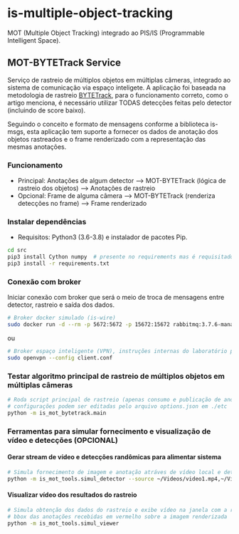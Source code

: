 # is-multiple-object-tracking

MOT (Multiple Object Tracking) integrado ao PIS/IS (Programmable Intelligent Space).

## MOT-BYTETrack Service

Serviço de rastreio de múltiplos objetos em múltiplas câmeras, integrado ao sistema de comunicação via espaço inteligete. A aplicação foi baseada na metodologia de rastreio [BYTETrack](https://github.com/ifzhang/ByteTrack), para o funcionamento correto, como o artigo menciona, é necessário utilizar TODAS detecções feitas pelo detector (incluindo de score baixo).

Seguindo o conceito e formato de mensagens conforme a biblioteca is-msgs, esta aplicação tem suporte a fornecer os dados de anotação dos objetos rastreados e o frame renderizado com a representação das mesmas anotações.

### Funcionamento

* Principal: Anotações de algum detector --> MOT-BYTETrack (lógica de rastreio dos objetos) --> Anotações de rastreio
* Opcional: Frame de alguma câmera --> MOT-BYTETrack (renderiza detecções no frame) --> Frame renderizado

### Instalar dependências

* Requisitos: Python3 (3.6-3.8) e instalador de pacotes Pip.

```bash
cd src
pip3 install Cython numpy  # presente no requirements mas é requisitado previamente
pip3 install -r requirements.txt
```

### Conexão com broker

Iniciar conexão com broker que será o meio de troca de mensagens entre detector, rastreio e saída dos dados.

```bash
# Broker docker simulado (is-wire)
sudo docker run -d --rm -p 5672:5672 -p 15672:15672 rabbitmq:3.7.6-management
```

ou

```bash
# Broker espaço inteligente (VPN), instruções internas do laboratório para obter arquivo de configuração
sudo openvpn --config client.conf
```

### Testar algoritmo principal de rastreio de múltiplos objetos em múltiplas câmeras

```bash
# Roda script principal de rastreio (apenas consumo e publicação de anotações), --help para parâmetros extras
# configurações podem ser editadas pelo arquivo options.json em ./etc
python -m is_mot_bytetrack.main
```

### Ferramentas para simular fornecimento e visualização de vídeo e detecções (OPCIONAL)

#### Gerar stream de vídeo e detecções randômicas para alimentar sistema

```bash
# Simula fornecimento de imagem e anotação atráves de vídeo local e detecções artificiais
python -m is_mot_tools.simul_detector --source ~/Videos/video1.mp4,~/Videos/video2.mp4
```

#### Visualizar vídeo dos resultados do rastreio

```bash
# Simula obtenção dos dados do rastreio e exibe vídeo na janela com a representação dos objetos
# bbox das anotações recebidas em vermelho sobre a imagem renderizada
python -m is_mot_tools.simul_viewer
```
